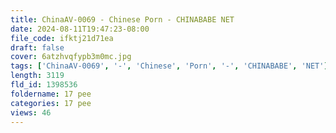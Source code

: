 ```yaml
---
title: ChinaAV-0069 - Chinese Porn - CHINABABE NET
date: 2024-08-11T19:47:23-08:00
file_code: ifktj21d71ea
draft: false
cover: 6atzhvqfypb3m0mc.jpg
tags: ['ChinaAV-0069', '-', 'Chinese', 'Porn', '-', 'CHINABABE', 'NET']
length: 3119
fld_id: 1398536
foldername: 17 pee
categories: 17 pee
views: 46
---
```

